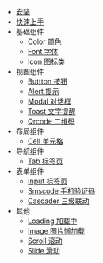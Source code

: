 * [安装](install.md)
* [快速上手](start.md)
* 基础组件
	* [Color 颜色](base/color.md)
	* [Font 字体](base/font.md)
	* [Icon 图标类](base/icon.md)
* 视图组件
	* [Buttton 按钮](view/button.md)
	* [Alert 提示](view/alert.md)
	* [Modal 对话框](view/modal.md)
	* [Toast 文字提醒](view/toast.md)
	* [Qrcode 二维码](view/qrcode.md)
* 布局组件
	* [Cell 单元格](layout/cell.md)
* 导航组件
	* [Tab 标签页](navigation/tab.md)
* 表单组件
	* [Input 标签页](form/Input.md)
	* [Smscode 手机验证码](form/Smscode.md)
	* [Cascader 三级联动](form/cascader.md)
* 其他
	* [Loading 加载中](other/loading.md)
	* [Image 图片懒加载](other/img.md)
	* [Scroll 滚动](other/scroll.md)
	* [Slide 滑动](other/slide.md)
